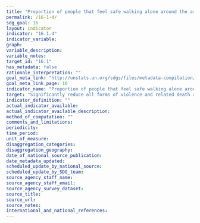 ```yaml
---
title: "Proportion of people that feel safe walking alone around the area they live"
permalink: /16-1-4/
sdg_goal: 16
layout: indicator
indicator: "16.1.4"
indicator_variable: 
graph: 
variable_description: 
variable_notes: 
target_id: "16.1"
has_metadata: false
rationale_interpretation: ""
goal_meta_link: "http://unstats.un.org/sdgs/files/metadata-compilation/Metadata-Goal-16.pdf"
goal_meta_link_page: 10
indicator_name: "Proportion of people that feel safe walking alone around the area they live"
target: "Significantly reduce all forms of violence and related death rates everywhere."
indicator_definition: ""
actual_indicator_available: 
actual_indicator_available_description: 
method_of_computation: ""
comments_and_limitations: 
periodicity: 
time_period: 
unit_of_measure: 
disaggregation_categories: 
disaggregation_geography: 
date_of_national_source_publication: 
date_metadata_updated: 
scheduled_update_by_national_source: 
scheduled_update_by_SDG_team: 
source_agency_staff_name: 
source_agency_staff_email: 
source_agency_survey_dataset: 
source_title: 
source_url: 
source_notes: 
international_and_national_references: 
---
```


